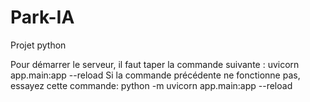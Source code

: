 # Park-IA
Projet python



Pour démarrer le serveur, il faut taper la commande suivante : uvicorn app.main:app --reload
Si la commande précédente ne fonctionne pas, essayez cette commande: python -m uvicorn app.main:app --reload